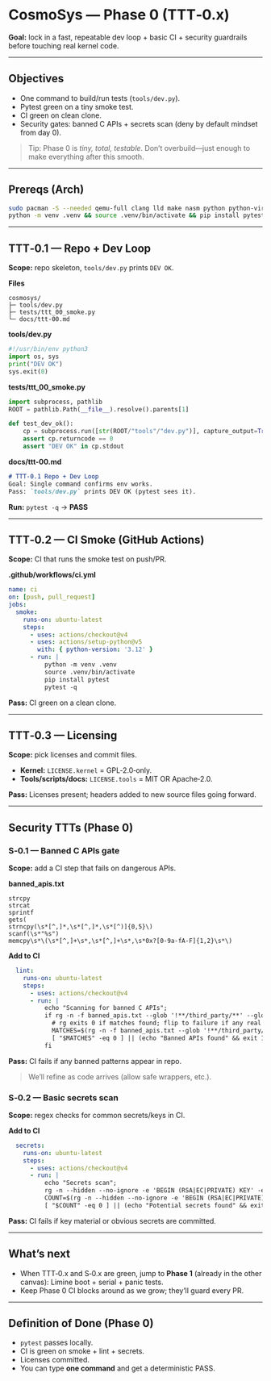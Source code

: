 <!-- SPDX-License-Identifier: MIT -->

# CosmoSys — Phase 0 (TTT‑0.x)

**Goal:** lock in a fast, repeatable dev loop + basic CI + security guardrails before touching real kernel code.

---

## Objectives

* One command to build/run tests (`tools/dev.py`).
* Pytest green on a tiny smoke test.
* CI green on clean clone.
* Security gates: banned C APIs + secrets scan (deny by default mindset from day 0).

> Tip: Phase 0 is *tiny, total, testable*. Don’t overbuild—just enough to make everything after this smooth.

---

## Prereqs (Arch)

```bash
sudo pacman -S --needed qemu-full clang lld make nasm python python-virtualenv git ripgrep
python -m venv .venv && source .venv/bin/activate && pip install pytest
```

---

## TTT‑0.1 — Repo + Dev Loop

**Scope:** repo skeleton, `tools/dev.py` prints `DEV OK`.

**Files**

```
cosmosys/
├─ tools/dev.py
├─ tests/ttt_00_smoke.py
└─ docs/ttt-00.md
```

**tools/dev.py**

```python
#!/usr/bin/env python3
import os, sys
print("DEV OK")
sys.exit(0)
```

**tests/ttt\_00\_smoke.py**

```python
import subprocess, pathlib
ROOT = pathlib.Path(__file__).resolve().parents[1]

def test_dev_ok():
    cp = subprocess.run([str(ROOT/"tools"/"dev.py")], capture_output=True, text=True)
    assert cp.returncode == 0
    assert "DEV OK" in cp.stdout
```

**docs/ttt-00.md**

```md
# TTT-0.1 Repo + Dev Loop
Goal: Single command confirms env works.
Pass: `tools/dev.py` prints DEV OK (pytest sees it).
```

**Run:** `pytest -q` → **PASS**

---

## TTT‑0.2 — CI Smoke (GitHub Actions)

**Scope:** CI that runs the smoke test on push/PR.

**.github/workflows/ci.yml**

```yaml
name: ci
on: [push, pull_request]
jobs:
  smoke:
    runs-on: ubuntu-latest
    steps:
      - uses: actions/checkout@v4
      - uses: actions/setup-python@v5
        with: { python-version: '3.12' }
      - run: |
          python -m venv .venv
          source .venv/bin/activate
          pip install pytest
          pytest -q
```

**Pass:** CI green on a clean clone.

---

## TTT‑0.3 — Licensing

**Scope:** pick licenses and commit files.

* **Kernel:** `LICENSE.kernel` = GPL‑2.0‑only.
* **Tools/scripts/docs:** `LICENSE.tools` = MIT OR Apache‑2.0.

**Pass:** Licenses present; headers added to new source files going forward.

---

## Security TTTs (Phase 0)

### S‑0.1 — Banned C APIs gate

**Scope:** add a CI step that fails on dangerous APIs.

**banned\_apis.txt**

```
strcpy
strcat
sprintf
gets(
strncpy(\s*[^,]*,\s*[^,]*,\s*[^)]{0,5}\)
scanf(\s*"%s")
memcpy\s*\(\s*[^,]+\s*,\s*[^,]+\s*,\s*0x?[0-9a-fA-F]{1,2}\s*\)
```

**Add to CI**

```yaml
  lint:
    runs-on: ubuntu-latest
    steps:
      - uses: actions/checkout@v4
      - run: |
          echo "Scanning for banned C APIs";
          if rg -n -f banned_apis.txt --glob '!**/third_party/**' --glob '!**/*.md' || true; then
            # rg exits 0 if matches found; flip to failure if any real C/C++ files matched
            MATCHES=$(rg -n -f banned_apis.txt --glob '!**/third_party/**' --glob '!**/*.md' | wc -l);
            [ "$MATCHES" -eq 0 ] || (echo "Banned APIs found" && exit 1);
          fi
```

**Pass:** CI fails if any banned patterns appear in repo.

> We’ll refine as code arrives (allow safe wrappers, etc.).

### S‑0.2 — Basic secrets scan

**Scope:** regex checks for common secrets/keys in CI.

**Add to CI**

```yaml
  secrets:
    runs-on: ubuntu-latest
    steps:
      - uses: actions/checkout@v4
      - run: |
          echo "Secrets scan";
          rg -n --hidden --no-ignore -e 'BEGIN (RSA|EC|PRIVATE) KEY' -e '(password|token|secret)\s*=' -e '[A-Za-z0-9_\.-]+@[A-Za-z0-9_-]+\.[A-Za-z\.-]+' || true
          COUNT=$(rg -n --hidden --no-ignore -e 'BEGIN (RSA|EC|PRIVATE) KEY' -e '(password|token|secret)\s*=' | wc -l);
          [ "$COUNT" -eq 0 ] || (echo "Potential secrets found" && exit 1)
```

**Pass:** CI fails if key material or obvious secrets are committed.

---

## What’s next

* When TTT‑0.x and S‑0.x are green, jump to **Phase 1** (already in the other canvas): Limine boot + serial + panic tests.
* Keep Phase 0 CI blocks around as we grow; they’ll guard every PR.

---

## Definition of Done (Phase 0)

* `pytest` passes locally.
* CI is green on smoke + lint + secrets.
* Licenses committed.
* You can type **one command** and get a deterministic PASS.

